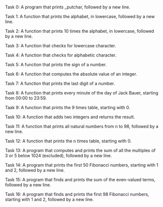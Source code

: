 Task 0: A program that prints _putchar, followed by a new line.

Task 1:  A function that prints the alphabet, in lowercase, followed by a new line.

Task 2:  A function that prints 10 times the alphabet, in lowercase, followed by a new line.

Task 3:  A function that checks for lowercase character.

Task 4:  A function that checks for alphabetic character.

Task 5:  A function that prints the sign of a number.

Task 6:  A function that computes the absolute value of an integer.

Task 7:  A function that prints the last digit of a number.

Task 8:  A function that prints every minute of the day of Jack Bauer, starting from 00:00 to 23:59.

Taak 9:  A function that prints the 9 times table, starting with 0.

Task 10:  A function that adds two integers and returns the result.

Task 11: A function that prints all natural numbers from n to 98, followed by a new line.

Task 12:  A function that prints the n times table, starting with 0.

Task 13:   A program that computes and prints the sum of all the multiples of 3 or 5 below 1024 (excluded), followed by a new line.

Task 14:  A  program that prints the first 50 Fibonacci numbers, starting with 1 and 2, followed by a new line.

Task 15:  A program that finds and prints the sum of the even-valued terms, followed by a new line.

Task 16:  A program that finds and prints the first 98 Fibonacci numbers, starting with 1 and 2, followed by a new line.


